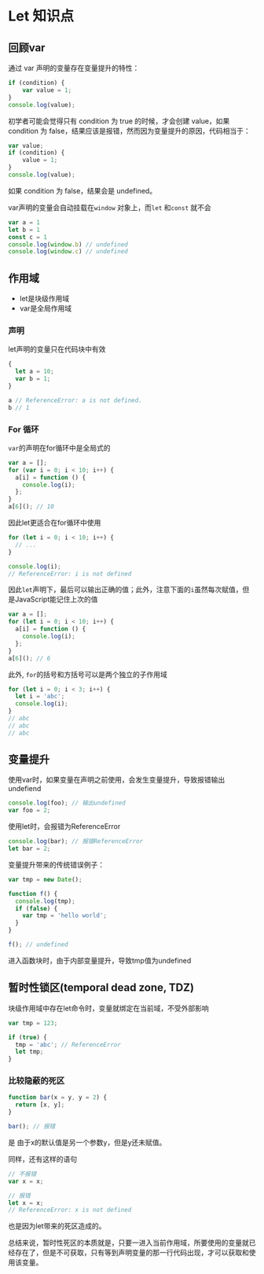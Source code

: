 # Let  知识点

## 回顾var

通过 var 声明的变量存在变量提升的特性：

```javascript
if (condition) {
    var value = 1;
}
console.log(value);
```

初学者可能会觉得只有 condition 为 true 的时候，才会创建 value，如果 condition 为 false，结果应该是报错，然而因为变量提升的原因，代码相当于：

```javascript
var value;
if (condition) {
    value = 1;
}
console.log(value);
```

如果 condition 为 false，结果会是 undefined。

var声明的变量会自动挂载在`window` 对象上，而`let` 和`const` 就不会

```javascript
var a = 1
let b = 1
const c = 1
console.log(window.b) // undefined
console.log(window.c) // undefined
```

## 作用域

* let是块级作用域
* var是全局作用域

### 声明

let声明的变量只在代码块中有效

```javascript
{
  let a = 10;
  var b = 1;
}

a // ReferenceError: a is not defined.
b // 1
```

### For 循环

`var`的声明在for循环中是全局式的

```javascript
var a = [];
for (var i = 0; i < 10; i++) {
  a[i] = function () {
    console.log(i);
  };
}
a[6](); // 10
```

因此let更适合在for循环中使用

```javascript
for (let i = 0; i < 10; i++) {
  // ...
}

console.log(i);
// ReferenceError: i is not defined
```

因此`let`声明下，最后可以输出正确的值；此外，注意下面的`i`虽然每次赋值，但是JavaScript能记住上次的值

```javascript
var a = [];
for (let i = 0; i < 10; i++) {
  a[i] = function () {
    console.log(i);
  };
}
a[6](); // 6
```

此外, `for`的括号和方括号可以是两个独立的子作用域

```javascript
for (let i = 0; i < 3; i++) {
  let i = 'abc';
  console.log(i);
}
// abc
// abc
// abc
```

## 变量提升

使用var时，如果变量在声明之前使用，会发生变量提升，导致报错输出undefiend

```javascript
console.log(foo); // 输出undefined
var foo = 2;
```

使用let时，会报错为ReferenceError

```javascript
console.log(bar); // 报错ReferenceError
let bar = 2;
```

变量提升带来的传统错误例子：

```javascript
var tmp = new Date();

function f() {
  console.log(tmp);
  if (false) {
    var tmp = 'hello world';
  }
}

f(); // undefined
```

进入函数块时，由于内部变量提升，导致tmp值为undefined

## 暂时性锁区\(temporal dead zone, TDZ\)

块级作用域中存在let命令时，变量就绑定在当前域，不受外部影响

```javascript
var tmp = 123;

if (true) {
  tmp = 'abc'; // ReferenceError
  let tmp;
}
```

### 比较隐蔽的死区

```javascript
function bar(x = y, y = 2) {
  return [x, y];
}

bar(); // 报错
```

是 由于x的默认值是另一个参数y，但是y还未赋值。

同样，还有这样的语句

```javascript
// 不报错
var x = x;

// 报错
let x = x;
// ReferenceError: x is not defined
```

也是因为let带来的死区造成的。

总结来说，暂时性死区的本质就是，只要一进入当前作用域，所要使用的变量就已经存在了，但是不可获取，只有等到声明变量的那一行代码出现，才可以获取和使用该变量。

